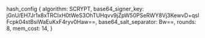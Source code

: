 hash_config {
algorithm: SCRYPT,
base64_signer_key: jGnU/EH7Jr1x8xTRCIxH0tWeS3OhTUHqvv9jZpW50PSeRWY8Vj3KewvD+qslFcpk04stBsiWaEuKxF4ryv0Haw==,
base64_salt_separator: Bw==,
rounds: 8,
mem_cost: 14,
}
